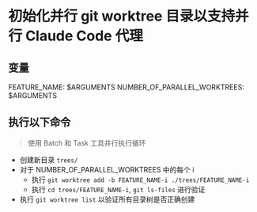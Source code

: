 # 初始化并行 git worktree 目录以支持并行 Claude Code 代理

## 变量

FEATURE_NAME: $ARGUMENTS
NUMBER_OF_PARALLEL_WORKTREES: $ARGUMENTS

## 执行以下命令

> 使用 Batch 和 Task 工具并行执行循环

- 创建新目录 `trees/`
- 对于 NUMBER_OF_PARALLEL_WORKTREES 中的每个 i
  - 执行 `git worktree add -b FEATURE_NAME-i ./trees/FEATURE_NAME-i`
  - 执行 `cd trees/FEATURE_NAME-i`, `git ls-files` 进行验证
- 执行 `git worktree list` 以验证所有目录树是否正确创建
